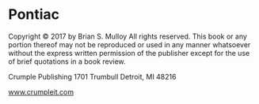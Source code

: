 # Pontiac

Copyright © 2017 by Brian S. Mulloy
All rights reserved. This book or any portion thereof may not be reproduced or used in any manner whatsoever without the express written permission of the publisher except for the use of brief quotations in a book review.

Crumple Publishing
1701 Trumbull
Detroit, MI 48216

www.crumpleit.com